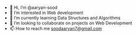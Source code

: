- 👋 Hi, I’m @aaryan-sood
- 👀 I’m interested in Web development
- 🌱 I’m currently learning Data Structures and Algorithms
- 💞️ I’m looking to collaborate on projects on Web Development
- 📫 How to reach me soodaaryan7@gmail.com

<!---
aaryan-sood/aaryan-sood is a ✨ special ✨ repository because its `README.md` (this file) appears on your GitHub profile.
You can click the Preview link to take a look at your changes.
--->
